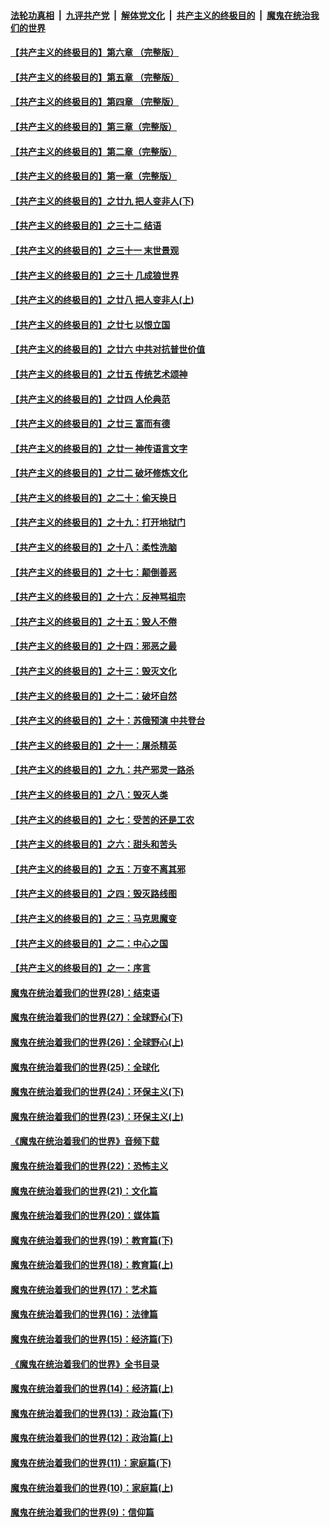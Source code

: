 ####  [法轮功真相](../../../../basic/blob/master/README.md?t=07030731) &nbsp;|&nbsp; [九评共产党](../../../../9ping.md/blob/master/README.md?t=07030731) &nbsp;|&nbsp; [解体党文化](../../../../jtdwh.md/blob/master/README.md?t=07030731)  &nbsp;|&nbsp; [共产主义的终极目的](../../../../gczydzjmd.md/blob/master/README.md?t=07030731) &nbsp;|&nbsp; [魔鬼在统治我们的世界](../../../../mgztzwmdsj.md/blob/master/README.md?t=07030731) 

#### [【共产主义的终极目的】第六章 （完整版）](../pages/nsc422/n11428913.md?t=07030731) 

#### [【共产主义的终极目的】第五章 （完整版）](../pages/nsc422/n11428912.md?t=07030731) 

#### [【共产主义的终极目的】第四章 （完整版）](../pages/nsc422/n11428907.md?t=07030731) 

#### [【共产主义的终极目的】第三章（完整版）](../pages/nsc422/n11428848.md?t=07030731) 

#### [【共产主义的终极目的】第二章（完整版）](../pages/nsc422/n11428831.md?t=07030731) 

#### [【共产主义的终极目的】第一章（完整版）](../pages/nsc422/n11417651.md?t=07030731) 

#### [【共产主义的终极目的】之廿九 把人变非人(下)](../pages/nsc422/n11344140.md?t=07030731) 

#### [【共产主义的终极目的】之三十二 结语](../pages/nsc422/n11360535.md?t=07030731) 

#### [【共产主义的终极目的】之三十一 末世景观](../pages/nsc422/n11351129.md?t=07030731) 

#### [【共产主义的终极目的】之三十 几成狼世界](../pages/nsc422/n11348280.md?t=07030731) 

#### [【共产主义的终极目的】之廿八 把人变非人(上)](../pages/nsc422/n11340492.md?t=07030731) 

#### [【共产主义的终极目的】之廿七 以恨立国](../pages/nsc422/n11336944.md?t=07030731) 

#### [【共产主义的终极目的】之廿六 中共对抗普世价值](../pages/nsc422/n11324785.md?t=07030731) 

#### [【共产主义的终极目的】之廿五 传统艺术颂神](../pages/nsc422/n11296396.md?t=07030731) 

#### [【共产主义的终极目的】之廿四 人伦典范](../pages/nsc422/n11296397.md?t=07030731) 

#### [【共产主义的终极目的】之廿三 富而有德](../pages/nsc422/n11283598.md?t=07030731) 

#### [【共产主义的终极目的】之廿一 神传语言文字](../pages/nsc422/n11263265.md?t=07030731) 

#### [【共产主义的终极目的】之廿二 破坏修炼文化](../pages/nsc422/n11245728.md?t=07030731) 

#### [【共产主义的终极目的】之二十：偷天换日](../pages/nsc422/n11238846.md?t=07030731) 

#### [【共产主义的终极目的】之十九：打开地狱门](../pages/nsc422/n11206376.md?t=07030731) 

#### [【共产主义的终极目的】之十八：柔性洗脑](../pages/nsc422/n11199994.md?t=07030731) 

#### [【共产主义的终极目的】之十七：颠倒善恶](../pages/nsc422/n11179782.md?t=07030731) 

#### [【共产主义的终极目的】之十六：反神骂祖宗](../pages/nsc422/n11166798.md?t=07030731) 

#### [【共产主义的终极目的】之十五：毁人不倦](../pages/nsc422/n11166792.md?t=07030731) 

#### [【共产主义的终极目的】之十四：邪恶之最](../pages/nsc422/n11150249.md?t=07030731) 

#### [【共产主义的终极目的】之十三：毁灭文化](../pages/nsc422/n11135227.md?t=07030731) 

#### [【共产主义的终极目的】之十二：破坏自然](../pages/nsc422/n11135214.md?t=07030731) 

#### [【共产主义的终极目的】之十：苏俄预演 中共登台](../pages/nsc422/n11118424.md?t=07030731) 

#### [【共产主义的终极目的】之十一：屠杀精英](../pages/nsc422/n11118442.md?t=07030731) 

#### [【共产主义的终极目的】之九：共产邪灵一路杀](../pages/nsc422/n11114139.md?t=07030731) 

#### [【共产主义的终极目的】之八：毁灭人类](../pages/nsc422/n11108503.md?t=07030731) 

#### [【共产主义的终极目的】之七：受苦的还是工农](../pages/nsc422/n11101809.md?t=07030731) 

#### [【共产主义的终极目的】之六：甜头和苦头](../pages/nsc422/n11096971.md?t=07030731) 

#### [【共产主义的终极目的】之五：万变不离其邪](../pages/nsc422/n11091285.md?t=07030731) 

#### [【共产主义的终极目的】之四：毁灭路线图](../pages/nsc422/n11086284.md?t=07030731) 

#### [【共产主义的终极目的】之三：马克思魔变](../pages/nsc422/n11061941.md?t=07030731) 

#### [【共产主义的终极目的】之二：中心之国](../pages/nsc422/n11047728.md?t=07030731) 

#### [【共产主义的终极目的】之一：序言](../pages/nsc422/n11086077.md?t=07030731) 

#### [魔鬼在统治着我们的世界(28)：结束语](../pages/nsc422/n10936246.md?t=07030731) 

#### [魔鬼在统治着我们的世界(27)：全球野心(下)](../pages/nsc422/n10928319.md?t=07030731) 

#### [魔鬼在统治着我们的世界(26)：全球野心(上)](../pages/nsc422/n10900318.md?t=07030731) 

#### [魔鬼在统治着我们的世界(25)：全球化](../pages/nsc422/n10788205.md?t=07030731) 

#### [魔鬼在统治着我们的世界(24)：环保主义(下)](../pages/nsc422/n10695307.md?t=07030731) 

#### [魔鬼在统治着我们的世界(23)：环保主义(上)](../pages/nsc422/n10688613.md?t=07030731) 

#### [《魔鬼在统治着我们的世界》音频下载](../pages/nsc422/n10635553.md?t=07030731) 

#### [魔鬼在统治着我们的世界(22)：恐怖主义](../pages/nsc422/n10614727.md?t=07030731) 

#### [魔鬼在统治着我们的世界(21)：文化篇](../pages/nsc422/n10597706.md?t=07030731) 

#### [魔鬼在统治着我们的世界(20)：媒体篇](../pages/nsc422/n10586579.md?t=07030731) 

#### [魔鬼在统治着我们的世界(19)：教育篇(下)](../pages/nsc422/n10564808.md?t=07030731) 

#### [魔鬼在统治着我们的世界(18)：教育篇(上)](../pages/nsc422/n10526970.md?t=07030731) 

#### [魔鬼在统治着我们的世界(17)：艺术篇](../pages/nsc422/n10499093.md?t=07030731) 

#### [魔鬼在统治着我们的世界(16)：法律篇](../pages/nsc422/n10485969.md?t=07030731) 

#### [魔鬼在统治着我们的世界(15)：经济篇(下)](../pages/nsc422/n10469975.md?t=07030731) 

#### [《魔鬼在统治着我们的世界》全书目录](../pages/nsc422/n10464261.md?t=07030731) 

#### [魔鬼在统治着我们的世界(14)：经济篇(上)](../pages/nsc422/n10457370.md?t=07030731) 

#### [魔鬼在统治着我们的世界(13)：政治篇(下)](../pages/nsc422/n10448270.md?t=07030731) 

#### [魔鬼在统治着我们的世界(12)：政治篇(上)](../pages/nsc422/n10444576.md?t=07030731) 

#### [魔鬼在统治着我们的世界(11)：家庭篇(下)](../pages/nsc422/n10440961.md?t=07030731) 

#### [魔鬼在统治着我们的世界(10)：家庭篇(上)](../pages/nsc422/n10435448.md?t=07030731) 

#### [魔鬼在统治着我们的世界(9)：信仰篇](../pages/nsc422/n10432159.md?t=07030731) 

